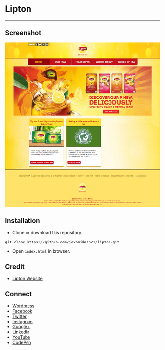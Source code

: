 # Lipton
---
## Screenshot
<p align="center">
  <img src="https://raw.githubusercontent.com/jovanidash21/lipton/master/screenshot.png">
</p>

## Installation
* Clone or download this repository.
```
git clone https://github.com/jovanidash21/lipton.git
```
* Open `index.html` in browser.

## Credit
* [Lipton Website](http://www.liptontea.com/)

## Connect
- [Wordpress](https://jovaniwarguez.wordpress.com/)
- [Facebook](https://facebook.com/jovani.cadornawarguez)
- [Twitter](https://twitter.com/jovanidash21)
- [Instagram](https://www.instagram.com/jovanidash21/)
- [Google+](https://plus.google.com/u/0/104385173780051504413)
- [LinkedIn](https://www.linkedin.com/in/jovani-warguez-827a8a11b?trk=nav_responsive_tab_profile_pic)
- [YouTube](https://www.youtube.com/channel/UCNiVxhbJ6Ku9keIjkQX3RRQ)
- [CodePen](http://codepen.io/jovanidash21/)
